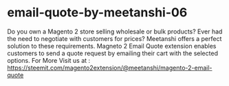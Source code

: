 # email-quote-by-meetanshi-06
Do you own a Magento 2 store selling wholesale or bulk products? Ever had the need to negotiate with customers for prices? Meetanshi offers a perfect solution to these requirements. Magneto 2 Email Quote extension enables customers to send a quote request by emailing their cart with the selected options.
For More Visit us at : https://steemit.com/magento2extension/@meetanshi/magento-2-email-quote
